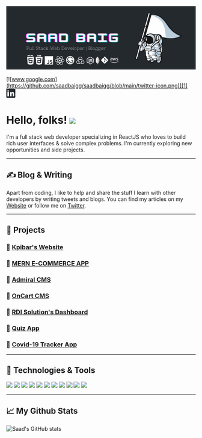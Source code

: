 <img width="1000" alt="banner" src="https://github.com/saadbaigg/saadbaigg/blob/main/banner.png">


[![www.google.com](https://github.com/saadbaigg/saadbaigg/blob/main/twitter-icon.png)][1]
&nbsp;
[![linkedin](https://github.com/saadbaigg/saadbaigg/blob/main/linkedin-icon.png)][2]

# Hello, folks! <img src="https://raw.githubusercontent.com/MartinHeinz/MartinHeinz/master/wave.gif" width="30px">

I'm a full stack web developer specializing in ReactJS who loves to build rich user interfaces & solve complex problems. I'm currently exploring new opportunities and side projects.

---

## ✍️ Blog & Writing

Apart from coding, I like to help and share the stuff I learn with other developers by writing tweets and blogs. You can find my articles on my [Website](https://saadbaigg.github.io/portfolio/) or follow me on [Twitter](https://twitter.com/saadbaigg).

---

## 🚀 Projects

  ### 💎 [Kpibar's Website](https://website-pre.kpibar.com/) <br>
  ### 💎 [MERN E-COMMERCE APP](https://github.com/saadbaigg/MERN_E-COMMERCE_APP) <br>
  ### 💎 [Admiral CMS](https://admiral-cms.netlify.app/) <br>
  ### 💎 [OnCart CMS](https://oncartadmin.web.app/) <br>
  ### 💎 [RDI Solution's Dashboard](https://rdi-solutions.netlify.app/) <br>
  ### 💎 [Quiz App](https://quiz-app-bc10d.web.app/) <br>
  ### 💎 [Covid-19 Tracker App](http://covid-19-tracker-app-saad-baig.surge.sh/) <br>
  
---

## 🔧 Technologies & Tools

![](https://img.shields.io/badge/OS-LINUX-informational?style=flat&logo=linux&logoColor=white&color=4B0082)
![](https://img.shields.io/badge/MARKUP-HTML5-informational?style=flat&logo=html5&logoColor=f06529&color=f06529)
![](https://img.shields.io/badge/STYLESHEET-CSS3-informational?style=flat&logo=css3&logoColor=66D3FA&color=66D3FA)
![](https://img.shields.io/badge/LANGUAGE-JAVASCRIPT-informational?style=flat&logo=javascript&logoColor=f0db4f&color=f0db4f)
![](https://img.shields.io/badge/FRAMEWORK-REACT-informational?style=flat&logo=react&logoColor=61DAFB&color=61DAFB)
![](https://img.shields.io/badge/FRAMEWORK-GATSBY-informational?style=flat&logo=gatsby&logoColor=663399&color=663399)
![](https://img.shields.io/badge/RUNTIME-NODEJS-informational?style=flat&logo=nodejs&logoColor=68A063&color=68A063)
![](https://img.shields.io/badge/FRAMEWORK-EXPRESSJS-informational?style=flat&logo=expressjs&logoColor=red&color=red)
![](https://img.shields.io/badge/DB-MONGODB-informational?style=flat&logo=mongodb&logoColor=3FA037&color=3FA037)
![](https://img.shields.io/badge/CLOUD-AWS-informational?style=flat&logo=amazon&logoColor=232F3E&color=232F3E)
![](https://img.shields.io/badge/VERSION_CONTROL-GIT-informational?style=flat&logo=git&logoColor=F1502F&color=F1502F)

---

## 📈 My Github Stats

![Saad's GitHub stats](https://github-readme-stats.vercel.app/api?username=saadbaigg&count_private=true&show_icons=true&theme=dark)

[1]: https://twitter.com/saadbaigg
[2]: https://www.linkedin.com/in/saadbaigg/
